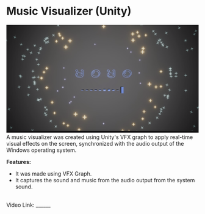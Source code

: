 
# Music Visualizer (Unity)
![alt text](https://raw.githubusercontent.com/RayanYousef/Unity_Music_Visualizer/main/Music%20Visualizer.png)
<br/>
A music visualizer was created using Unity's VFX graph to apply real-time visual effects on the screen, synchronized with the audio output of the Windows operating system.


**Features:**
- It was made using VFX Graph.
- It captures the sound and music from the audio output from the system sound.
<br/>
Video Link: 
______

